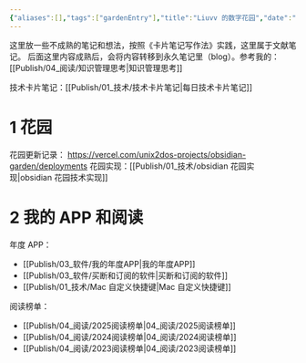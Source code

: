 ```yaml
---
{"aliases":[],"tags":["gardenEntry"],"title":"Liuvv 的数字花园","date":"2025-06-06T01:40:33+08:00","date_modify":"2025-06-28T23:37:21+08:00","dg-publish":true,"dg-home":true,"permalink":"/Publish/Liuvv 的数字花园/","dgPassFrontmatter":true,"created":"2025-06-06T01:40:33+08:00","updated":"2025-06-28T23:37:21+08:00"}
---
```


这里放一些不成熟的笔记和想法，按照《卡片笔记写作法》实践，这里属于文献笔记。
后面这里内容成熟后，会将内容转移到永久笔记里（blog）。参考我的： [[Publish/04_阅读/知识管理思考\|知识管理思考]]

技术卡片笔记：[[Publish/01_技术/技术卡片笔记\|每日技术卡片笔记]]

# 1 花园

花园更新记录： <https://vercel.com/unix2dos-projects/obsidian-garden/deployments>
花园实现：[[Publish/01_技术/obsidian 花园实现\|obsidian 花园技术实现]]

# 2 我的 APP 和阅读

年度 APP：
-  [[Publish/03_软件/我的年度APP\|我的年度APP]]
-  [[Publish/03_软件/买断和订阅的软件\|买断和订阅的软件]]
- [[Publish/01_技术/Mac 自定义快捷键\|Mac 自定义快捷键]]

阅读榜单：
-  [[Publish/04_阅读/2025阅读榜单\|04_阅读/2025阅读榜单]]
-  [[Publish/04_阅读/2024阅读榜单\|04_阅读/2024阅读榜单]]
-  [[Publish/04_阅读/2023阅读榜单\|04_阅读/2023阅读榜单]]

